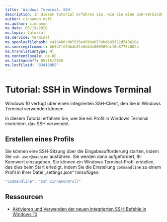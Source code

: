 ```yaml
---
title: 'Windows Terminal: SSH'
description: In diesem Tutorial erfahren Sie, wie Sie eine SSH-Verbindung in Windows Terminal einrichten.
author: cinnamon-msft
ms.author: cinnamon
ms.date: 05/19/2020
ms.topic: tutorial
ms.service: terminal
ms.openlocfilehash: c418460cd47935ed8b8eb57ebdb89322d543a20e
ms.sourcegitcommit: bb5b7fd7db4b81e0d44e060989dc16b6775c802a
ms.translationtype: HT
ms.contentlocale: de-DE
ms.lasthandoff: 05/15/2020
ms.locfileid: "83415865"
---
```

# <a name="tutorial-ssh-in-windows-terminal"></a>Tutorial: SSH in Windows Terminal

Windows 10 verfügt über einen integrierten SSH-Client, den Sie in Windows Terminal verwenden können.

In diesem Tutorial erfahren Sie, wie Sie ein Profil in Windows Terminal einrichten, das SSH verwendet.

## <a name="create-a-profile"></a>Erstellen eines Profils

Sie können eine SSH-Sitzung über die Eingabeaufforderung starten, indem Sie `ssh user@machine` ausführen. Sie werden dann aufgefordert, Ihr Kennwort einzugeben. Sie können ein Windows Terminal-Profil erstellen, das dies beim Start erledigt, indem Sie die Einstellung `commandline` zu einem Profil in Ihrer Datei „settings.json“ hinzufügen.

```js
"commandline": "ssh cinnamon@roll"
```

## <a name="resources"></a>Ressourcen

* [Aktivieren und Verwenden der neuen integrierten SSH-Befehle in Windows 10](https://www.howtogeek.com/336775/how-to-enable-and-use-windows-10s-built-in-ssh-commands/)
